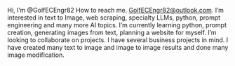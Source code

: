 Hi, I’m @GolfECEngr82
How to reach me. GolfECEngr82@outlook.com.
I’m interested in text to Image, web scraping, specialty LLMs, python, prompt engineering and many more AI topics.
I’m currently learning python, prompt creation, generating images from text, planning a website for myself.
I’m looking to collaborate on projects. I have several business projects in mind.
I have created many text to image and image to image results and done many image modification.
 
